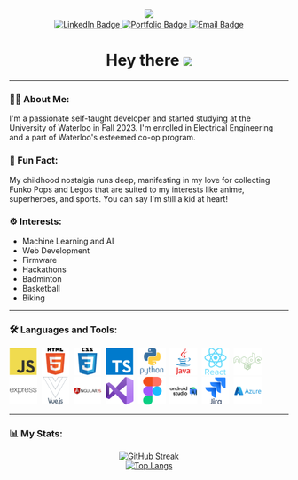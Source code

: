 <div align="center">
  <div id="header">
    <img src="https://media.giphy.com/media/v1.Y2lkPTc5MGI3NjExbm1wa3RxYWgzeHpia3lsdnF5NGk4ZzVtY3YzZnI2aWJnZWdsb2I2ayZlcD12MV9pbnRlcm5hbF9naWZfYnlfaWQmY3Q9cw/jdPMeyv9rn0hZHh8n9/giphy.gif" width="250"/>
  </div>
  <div id="badges">
    <a href="https://www.linkedin.com/in/tawsif-mayaz-446a4b211/" target="_blank">
      <img src="https://img.shields.io/badge/LinkedIn-blue?style=for-the-badge&logo=linkedin&logoColor=white" alt="LinkedIn Badge"/>
    </a>
    <a href="https://tawsifrm.netlify.app/" target="_blank">
      <img src="https://img.shields.io/badge/Portfolio-orange?style=for-the-badge" alt="Portfolio Badge"/>
    </a>
    <a href="mailto:tawsifmayaz@gmail.com" target="_blank">
      <img src="https://img.shields.io/badge/Email-red?style=for-the-badge" alt="Email Badge"/>
    </a>
  </div>
  <h1>
    Hey there
    <img src="https://media.giphy.com/media/hvRJCLFzcasrR4ia7z/giphy.gif" width="30px"/>
  </h1>
</div>

---

### 👨‍💻 About Me:
I'm a passionate self-taught developer and started studying at the University of Waterloo in Fall 2023. I'm enrolled in Electrical Engineering and a part of Waterloo's esteemed co-op program.

### 🌟 Fun Fact:
My childhood nostalgia runs deep, manifesting in my love for collecting Funko Pops and Legos that are suited to my interests like anime, superheroes, and sports. You can say I'm still a kid at heart!

### ⚙️ Interests:
- Machine Learning and AI
- Web Development
- Firmware
- Hackathons
- Badminton
- Basketball
- Biking

---

### 🛠️ Languages and Tools:
<div>
  <img src="https://github.com/devicons/devicon/blob/master/icons/javascript/javascript-original.svg" width="50" height="50"/>&nbsp;
  <img src="https://github.com/devicons/devicon/blob/master/icons/html5/html5-original-wordmark.svg" width="50" height="50"/>&nbsp;
  <img src="https://github.com/devicons/devicon/blob/master/icons/css3/css3-original-wordmark.svg" width="50" height="50"/>&nbsp;
  <img src="https://github.com/devicons/devicon/blob/master/icons/typescript/typescript-original.svg" width="50" height="50"/>&nbsp;
  <img src="https://github.com/devicons/devicon/blob/master/icons/python/python-original-wordmark.svg" width="50" height="50"/>&nbsp;
  <img src="https://github.com/devicons/devicon/blob/master/icons/java/java-original-wordmark.svg" width="50" height="50"/>&nbsp;
  <img src="https://github.com/devicons/devicon/blob/master/icons/react/react-original-wordmark.svg" width="50" height="50"/>&nbsp;
  <img src="https://github.com/devicons/devicon/blob/master/icons/nodejs/nodejs-line-wordmark.svg" width="50" height="50"/>&nbsp;
  <br>
  <img src="https://github.com/devicons/devicon/blob/master/icons/express/express-original-wordmark.svg" width="50" height="50"/>&nbsp;
  <img src="https://github.com/devicons/devicon/blob/master/icons/vuejs/vuejs-line-wordmark.svg" width="50" height="50"/>&nbsp;
  <img src="https://github.com/devicons/devicon/blob/master/icons/angularjs/angularjs-original-wordmark.svg" width="50" height="50"/>&nbsp;
  <img src="https://github.com/devicons/devicon/blob/master/icons/visualstudio/visualstudio-original.svg" width="50" height="50"/>&nbsp;
  <img src="https://github.com/devicons/devicon/blob/master/icons/figma/figma-original.svg" width="50" height="50"/>&nbsp;
  <img src="https://github.com/devicons/devicon/blob/master/icons/androidstudio/androidstudio-original-wordmark.svg" width="50" height="50"/>&nbsp;
  <img src="https://github.com/devicons/devicon/blob/master/icons/jira/jira-original-wordmark.svg" width="50" height="50"/>&nbsp;
  <img src="https://github.com/devicons/devicon/blob/master/icons/azure/azure-original-wordmark.svg" width="50" height="50"/>&nbsp;
</div>

---

### 📊 My Stats:
<div align="center">
  <a href="https://git.io/streak-stats">
    <img src="http://github-readme-streak-stats.herokuapp.com?user=tawsifrm&theme=dark&background=000000" alt="GitHub Streak"/>
  </a>
  <br/>
  <a href="https://github.com/anuraghazra/github-readme-stats">
    <img src="https://github-readme-stats.vercel.app/api/top-langs/?username=tawsifrm&layout=compact&theme=vision-friendly-dark" alt="Top Langs"/>
  </a>
</div>


